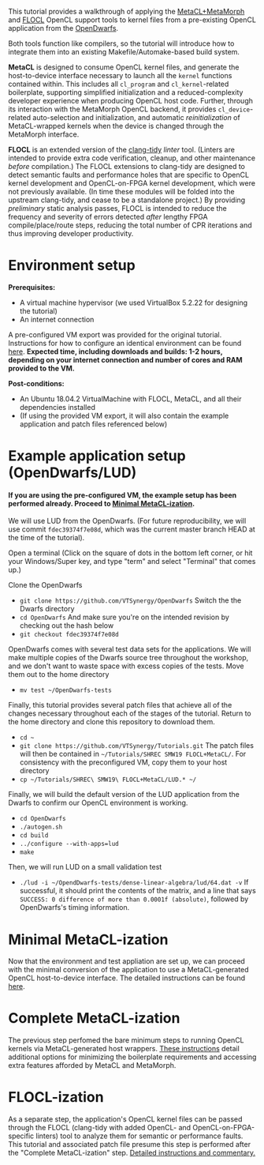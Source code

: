 This tutorial provides a walkthrough of applying the [MetaCL+MetaMorph](https://github.com/VTSynergy/MetaMorph) and [FLOCL](https://github.com/VTSynergy/FLOCL) OpenCL support tools to kernel files from a pre-existing OpenCL application from the [OpenDwarfs](https://github.com/VTSynergy/OpenDwarfs).

Both tools function like compilers, so the tutorial will introduce how to integrate them into an existing Makefile/Automake-based build system.

**MetaCL** is designed to consume OpenCL kernel files, and generate the host-to-device interface necessary to launch all the `kernel` functions contained within. This includes all `cl_program` and `cl_kernel`-related boilerplate, supporting simplified initialization and a reduced-complexity developer experience when producing OpenCL host code. Further, through its interaction with the MetaMorph OpenCL backend, it provides `cl_device`-related auto-selection and initialization, and automatic _reinitialization_ of MetaCL-wrapped kernels when the device is changed through the MetaMorph interface.

**FLOCL** is an extended version of the [clang-tidy](https://clang.llvm.org/extra/clang-tidy/) _linter_ tool. (Linters are intended to provide extra code verification, cleanup, and other maintenance _before_ compilation.) The FLOCL extensions to clang-tidy are designed to detect semantic faults and performance holes that are specific to OpenCL kernel development and OpenCL-on-FPGA kernel development, which were not previously available. (In time these modules will be folded into the upstream clang-tidy, and cease to be a standalone project.) By providing _preliminary_ static analysis passes, FLOCL is intended to reduce the frequency and severity of errors detected _after_ lengthy FPGA compile/place/route steps, reducing the total number of CPR iterations and thus improving developer productivity.

# Environment setup

**Prerequisites:**
* A virtual machine hypervisor (we used VirtualBox 5.2.22 for designing the tutorial)
* An internet connection

A pre-configured VM export was provided for the original tutorial. Instructions for how to configure an identical environment can be found [here](ManualInstallation.md).
**Expected time, including downloads and builds: 1-2 hours, depending on your internet connection and number of cores and RAM provided to the VM.**

**Post-conditions:**
* An Ubuntu 18.04.2 VirtualMachine with FLOCL, MetaCL, and all their dependencies installed
* (If using the provided VM export, it will also contain the example application and patch files referenced below)

# Example application setup (OpenDwarfs/LUD)

#### If you are using the pre-configured VM, the example setup has been performed already. Proceed to [Minimal MetaCL-ization](#Complete-MetaCL-ization).
We will use LUD from the OpenDwarfs. (For future reproducibility, we will use commit `fdec39374f7e08d`, which was the current master branch HEAD at the time of the tutorial).

Open a terminal (Click on the square of dots in the bottom left corner, or hit your Windows/Super key, and type "term" and select "Terminal" that comes up.)

Clone the OpenDwarfs
* `git clone https://github.com/VTSynergy/OpenDwarfs`
Switch the the Dwarfs directory
* `cd OpenDwarfs`
And make sure you're on the intended revision by checking out the hash below
* `git checkout fdec39374f7e08d`

OpenDwarfs comes with several test data sets for the applications. We will make multiple copies of the Dwarfs source tree throughout the workshop, and we don't want to waste space with excess copies of the tests. Move them out to the home directory
* `mv test ~/OpenDwarfs-tests`

Finally, this tutorial provides several patch files that achieve all of the changes necessary throughout each of the stages of the tutorial. Return to the home directory and clone this repository to download them.
* `cd ~`
* `git clone https://github.com/VTSynergy/Tutorials.git`
The patch files will then be contained in `~/Tutorials/SHREC SMW19 FLOCL+MetaCL/`. For consistency with the preconfigured VM, copy them to your host directory
* `cp ~/Tutorials/SHREC\ SMW19\ FLOCL+MetaCL/LUD.* ~/`

Finally, we will build the default version of the LUD application from the Dwarfs to confirm our OpenCL environment is working.
* `cd OpenDwarfs`
* `./autogen.sh`
* `cd build`
* `../configure --with-apps=lud`
* `make`

Then, we will run LUD on a small validation test
* `./lud -i ~/OpendDwarfs-tests/dense-linear-algebra/lud/64.dat -v`
If successful, it should print the contents of the matrix, and a line that says `SUCCESS: 0 difference of more than 0.0001f (absolute)`, followed by OpenDwarfs's timing information.

# Minimal MetaCL-ization

Now that the environment and test appliation are set up, we can proceed with the minimal conversion of the application to use a MetaCL-generated OpenCL host-to-device interface. The detailed instructions can be found [here](MinimalMetaCLization.md).

# Complete MetaCL-ization

The previous step perfomed the bare minimum steps to running OpenCL kernels via MetaCL-generated host wrappers. [These instructions](CompleteMetaCLization.md) detail additional options for minimizing the boilerplate requirements and accessing extra features afforded by MetaCL and MetaMorph.

# FLOCL-ization

As a separate step, the application's OpenCL kernel files can be passed through the FLOCL (clang-tidy with added OpenCL- and OpenCL-on-FPGA-specific linters) tool to analyze them for semantic or performance faults. This tutorial and associated patch file presume this step is performed after the "Complete MetaCL-ization" step. [Detailed instructions and commentary.](FLOCLization.md)